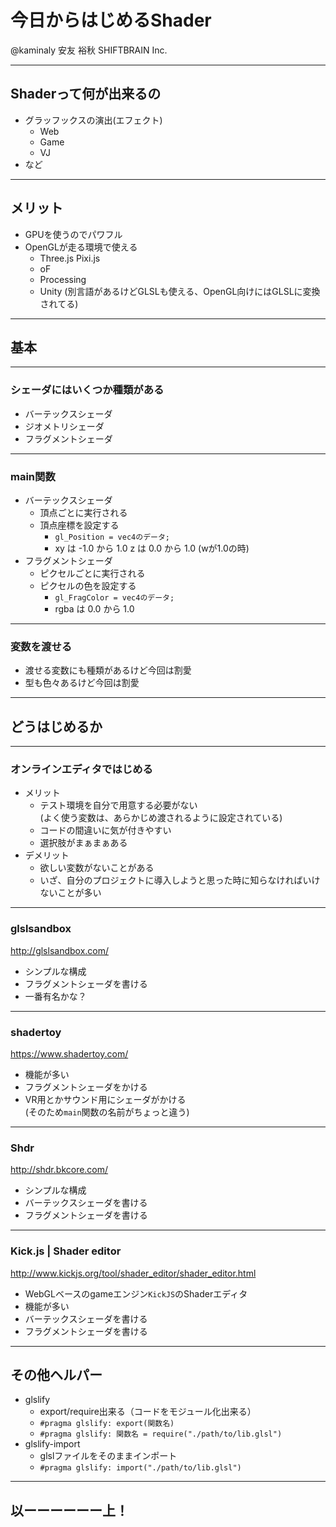 # 今日からはじめるShader

@kaminaly 安友 裕秋 SHIFTBRAIN Inc.

---

## Shaderって何が出来るの

- グラッフックスの演出(エフェクト)
  - Web
  - Game
  - VJ
- など

---

## メリット

- GPUを使うのでパワフル
- OpenGLが走る環境で使える
  - Three.js Pixi.js
  - oF
  - Processing
  - Unity (別言語があるけどGLSLも使える、OpenGL向けにはGLSLに変換されてる)

---

## 基本

___

### シェーダにはいくつか種類がある

- バーテックスシェーダ
- ジオメトリシェーダ
- フラグメントシェーダ

___

### main関数

- バーテックスシェーダ
  - 頂点ごとに実行される
  - 頂点座標を設定する
    - `gl_Position = vec4のデータ;`
    - xy は -1.0 から 1.0 z は 0.0 から 1.0 (wが1.0の時)
- フラグメントシェーダ
  - ピクセルごとに実行される
  - ピクセルの色を設定する
    - `gl_FragColor = vec4のデータ;`
    - rgba は 0.0 から 1.0

___

### 変数を渡せる

- 渡せる変数にも種類があるけど今回は割愛
- 型も色々あるけど今回は割愛

---

## どうはじめるか

___

### オンラインエディタではじめる

- メリット
  - テスト環境を自分で用意する必要がない  
    (よく使う変数は、あらかじめ渡されるように設定されている)
  - コードの間違いに気が付きやすい
  - 選択肢がまぁまぁある
- デメリット
  - 欲しい変数がないことがある
  - いざ、自分のプロジェクトに導入しようと思った時に知らなければいけないことが多い

___

### glslsandbox

http://glslsandbox.com/

- シンプルな構成
- フラグメントシェーダを書ける
- 一番有名かな？

___

### shadertoy

https://www.shadertoy.com/

- 機能が多い
- フラグメントシェーダをかける
- VR用とかサウンド用にシェーダがかける  
  (そのため`main`関数の名前がちょっと違う)

___

### Shdr

http://shdr.bkcore.com/

- シンプルな構成
- バーテックスシェーダを書ける
- フラグメントシェーダを書ける

___

### Kick.js | Shader editor

http://www.kickjs.org/tool/shader_editor/shader_editor.html

- WebGLベースのgameエンジン`KickJS`のShaderエディタ
- 機能が多い
- バーテックスシェーダを書ける
- フラグメントシェーダを書ける

---

## その他ヘルパー

- glslify
  - export/require出来る（コードをモジュール化出来る）
  - `#pragma glslify: export(関数名)`
  - `#pragma glslify: 関数名 = require("./path/to/lib.glsl")`
- glslify-import
  - glslファイルをそのままインポート
  - `#pragma glslify: import("./path/to/lib.glsl")`

---

## 以ーーーーーー上！
